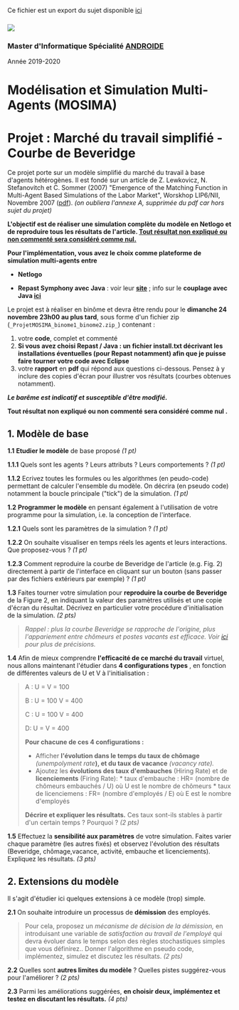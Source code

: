 Ce fichier est un export du sujet disponible [ici](http://www-poleia.lip6.fr/~kant/Ens/M2/MOSIMA/Projet/MT-2019.html)

### ![](http://www-poleia.lip6.fr/~kant/Ens/M2/MOSIMA/Logo_SU.jpg)

### Master d'Informatique Spécialité [ANDROIDE](http://androide.lip6.fr/)  
Année 2019-2020

# Modélisation et Simulation Multi-Agents (MOSIMA)

# Projet : Marché du travail simplifié - Courbe de Beveridge

Ce projet porte sur un modèle simplifié du marché du travail à base d'agents hétérogènes. Il est fondé sur un article de Z. Lewkovicz, N. Stefanovitch et C. Sommer (2007) "Emergence of the Matching Function in Multi-Agent Based Simulations of the Labor Market", Worskhop LIP6/NII, Novembre 2007 ([pdf](http://www-poleia.lip6.fr/~kant/Ens/M2/MOSIMA/Projet/Lew.pdf)). _(on oubliera l'annexe A, supprimée du pdf car hors sujet du projet)_
 
**L'objectif est de réaliser une simulation complète du modèle en Netlogo et de reproduire tous les résultats de l'article. <u>Tout résultat non expliqué ou non commenté sera considéré comme nul.</u>**
 
 **Pour l'implémentation, vous avez le choix comme plateforme de simulation multi-agents entre**
 
 *   **Netlogo**
 
 *   **Repast Symphony avec Java** : voir leur [**site**](https://repast.github.io/repast_simphony.html) ; info sur le **couplage avec Java [ici](https://repast.github.io/docs/RepastJavaGettingStarted.pdf)**
 
 Le projet est à réaliser en binôme et devra être rendu pour le **dimanche 24 novembre 23h00 au plus tard**, sous forme d'un fichier zip (`_ProjetMOSIMA_binome1_binome2.zip_`) contenant :

1.  votre **code**, complet et commenté
2.  **Si vous avez choisi Repast / Java : un fichier install.txt décrivant les installations éventuelles (pour Repast notamment) afin que je puisse faire tourner votre code avec Eclipse**
3.  votre **rapport** en **pdf** qui répond aux questions ci-dessous. Pensez à y inclure des copies d'écran pour illustrer vos résultats (courbes obtenues notamment).

_**Le barême est indicatif et susceptible d'être modifié.**_

**Tout résultat non expliqué ou non commenté sera considéré comme nul .**

## 1\. Modèle de base
 
**1.1** **Etudier le modèle** de base proposé _(1 pt)_
 
 **1.1.1** Quels sont les agents ? Leurs attributs ? Leurs comportements ? _(1 pt)_
 
 **1.1.2** Ecrivez toutes les formules ou les algorithmes (en peudo-code) permettant de calculer l'ensemble du modèle. On décrira (en pseudo code) notamment la boucle principale ("tick") de la simulation. _(1 pt)_
 
 **1.2** **Programmer le modèle** en pensant également à l'utilisation de votre programme pour la simulation, i.e. la conception de l'interface.
 
**1.2.1** Quels sont les paramètres de la simulation ? _(1 pt)_

**1.2.2** On souhaite visualiser en temps réels les agents et leurs interactions. Que proposez-vous ? _(1 pt)_

**1.2.3** Comment reproduire la courbe de Beveridge de l'article (e.g. Fig. 2) directement à partir de l'interface en cliquant sur un bouton (sans passer par des fichiers extérieurs par exemple) ? _(1 pt)_
> 
**1.3** Faites tourner votre simulation pour **reproduire la courbe de Beveridge** de la Figure 2, en indiquant la valeur des paramètres utilisés et une copie d'écran du résultat. Décrivez en particulier votre procédure d'initialisation de la simulation. _(2 pts)_
> _Rappel : plus la courbe Beveridge se rapproche de l'origine, plus l'appariement entre chômeurs et postes vacants est efficace. Voir [ici](https://fr.wikipedia.org/wiki/Courbe_de_Beveridge) pour plus de précisions._
 
**1.4** Afin de mieux comprendre **l'efficacité de ce marché du travail** virtuel, nous allons maintenant l'étudier dans **4 configurations types** , en fonction de différentes valeurs de U et V à l'initialisation :
> A : U = V = 100
> 
> B : U = 100 V = 400
> 
> C : U = 100 V = 400
> 
> D: U = V = 400
>
> **Pour chacune de ces 4 configurations :**
> * Afficher **l'évolution dans le temps du taux de chômage** _(unempolyment rate_**), et du taux de vacance** _(vacancy rate)._
> * Ajoutez les **évolutions des taux d'embauches** (Hiring Rate) et de **licenciements** (Firing Rate):
    *   taux d'embauche : HR= (nombre de chômeurs embauchés / U) où U est le nombre de chômeurs
    *   taux de licenciemens : FR= (nombre d'employés / E) où E est le nombre d'employés
>
> **Décrire et expliquer les résultats.** Ces taux sont-ils stables à partir d'un certain temps ? Pourquoi ? _(2 pts)_

**1.5** Effectuez la **sensibilité aux paramètres** de votre simulation. Faites varier chaque paramètre (les autres fixés) et observez l'évolution des résultats (Beveridge, chômage,vacance, activité, embauche et licenciements). Expliquez les résultats. _(3 pts)_
 
## 2\. Extensions du modèle
 
Il s'agit d'étudier ici quelques extensions à ce modèle (trop) simple.
 
**2.1** On souhaite introduire un processus de **démission** des employés.
 
> Pour cela, proposez un _mécanisme de décision de la démission,_ en introduisant une variable de _satisfaction au travail de l'employé_ qui devra évoluer dans le temps selon des règles stochastiques simples que vous définirez.. Donner l'algorithme en pseudo code, implémentez, simulez et discutez les résultats. _(2 pts)_
 
**2.2** Quelles sont **autres limites du modèle** ? Quelles pistes suggérez-vous pour l'améliorer ? _(2 pts)_

**2.3** Parmi les améliorations suggérées, **en choisir deux, implémentez et testez en discutant les résultats.** _(4 pts)_

